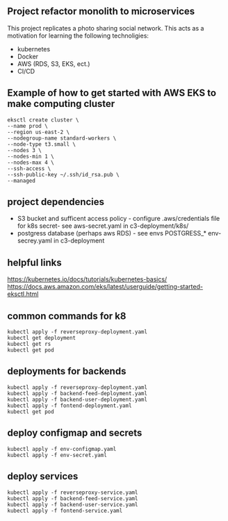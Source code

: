 ## Project refactor monolith to microservices

This project replicates a photo sharing social network. This acts as a motivation for learning the following technoligies:

- kubernetes
- Docker
- AWS (RDS, S3, EKS, ect.)
- CI/CD

## Example of how to get started with AWS EKS to make computing cluster

```
eksctl create cluster \
--name prod \
--region us-east-2 \
--nodegroup-name standard-workers \
--node-type t3.small \
--nodes 3 \
--nodes-min 1 \
--nodes-max 4 \
--ssh-access \
--ssh-public-key ~/.ssh/id_rsa.pub \
--managed
```

## project dependencies

- S3 bucket and sufficent access policy - configure .aws/credentials file for k8s secret- see aws-secret.yaml in c3-deployment/k8s/
- postgress database (perhaps aws RDS) - see envs POSTGRESS\_\* env-secrey.yaml in c3-deployment

## helpful links

https://kubernetes.io/docs/tutorials/kubernetes-basics/
https://docs.aws.amazon.com/eks/latest/userguide/getting-started-eksctl.html

## common commands for k8

```code
kubectl apply -f reverseproxy-deployment.yaml
kubectl get deployment
kubectl get rs
kubectl get pod
```

## deployments for backends

```code
kubectl apply -f reverseproxy-deployment.yaml
kubectl apply -f backend-feed-deployment.yaml
kubectl apply -f backend-user-deployment.yaml
kubectl apply -f fontend-deployment.yaml
kubectl get pod
```

## deploy configmap and secrets

```code
kubectl apply -f env-configmap.yaml
kubectl apply -f env-secret.yaml
```

## deploy services

```code
kubectl apply -f reverseproxy-service.yaml
kubectl apply -f backend-feed-service.yaml
kubectl apply -f backend-user-service.yaml
kubectl apply -f fontend-service.yaml
```
